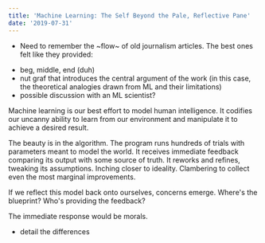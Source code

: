 ```yaml
---
title: 'Machine Learning: The Self Beyond the Pale, Reflective Pane'
date: '2019-07-31'
---
```


- Need to remember the ~flow~ of old journalism articles. The best ones felt like they provided:

* beg, middle, end (duh)
* nut graf that introduces the central argument of the work (in this case, the theoretical analogies drawn from ML and their limitations)
* possible discussion with an ML scientist?

Machine learning is our best effort to model human intelligence. It codifies our uncanny ability to learn from our environment and manipulate it to achieve a desired result.

The beauty is in the algorithm. The program runs hundreds of trials with parameters meant to model the world. It receives immediate feedback comparing its output with some source of truth. It reworks and refines, tweaking its assumptions. Inching closer to ideality. Clambering to collect even the most marginal improvements.

If we reflect this model back onto ourselves, concerns emerge. Where's the blueprint? Who's providing the feedback?

The immediate response would be morals.

- detail the differences
